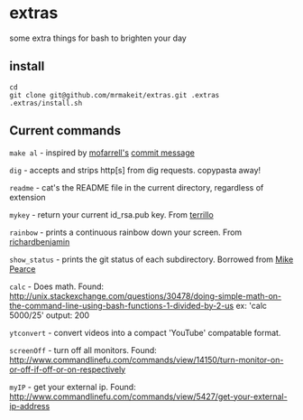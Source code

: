 # extras
some extra things for bash to brighten your day

## install
```
cd
git clone git@github.com/mrmakeit/extras.git .extras
.extras/install.sh
```

## Current commands
`make al` - inspired by [mofarrell's](https://github.com/mofarrell) [commit message](https://github.com/mofarrell/p2pvc/commit/8fae99fea574472fc7adb539969ac85c6c77d40f) 

`dig` - accepts and strips http[s] from dig requests.  copypasta away!

`readme` - cat's the README file in the current directory, regardless of
extension

`mykey` - return your current id_rsa.pub key. From
[terrillo](https://github.com/terrillo)

`rainbow` - prints a continuous rainbow down your screen.  From
[richardbenjamin](https://github.com/richardbenjamin)

`show_status` - prints the git status of each subdirectory. Borrowed from
[Mike Pearce](https://github.com/MikePearce)

`calc` - Does math. Found: http://unix.stackexchange.com/questions/30478/doing-simple-math-on-the-command-line-using-bash-functions-1-divided-by-2-us
ex: 'calc 5000/25' output: 200

`ytconvert` - convert videos into a compact 'YouTube' compatable format.

`screenOff` - turn off all monitors. Found:
http://www.commandlinefu.com/commands/view/14150/turn-monitor-on-or-off-if-off-or-on-respectively

`myIP` - get your external ip. Found:
http://www.commandlinefu.com/commands/view/5427/get-your-external-ip-address

